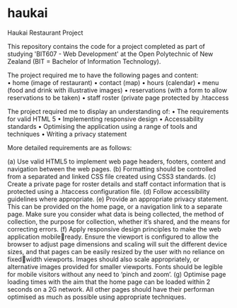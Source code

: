 # haukai
Haukai Restaurant Project

This repository contains the code for a project completed as part of studying 'BIT607 - Web Development' at
the Open Polytechnic of New Zealand (BIT = Bachelor of Information Technology).

The project required me to have the following pages and content:<br>
  • home (image of restaurant)
  • contact (map)
  • hours (calendar)
  • menu (food and drink with illustrative images)
  • reservations (with a form to allow reservations to be taken)
  • staff roster (private page protected by .htaccess

The project required me to display an understanding of:
  • The requirements for valid HTML 5
  • Implementing responsive design
  • Accessability standards
  • Optimising the application using a range of tools and techniques
  • Writing a privacy statement

More detailed requirements are as follows:

(a) Use valid HTML5 to implement web page headers, footers, content and
navigation between the web pages.
(b) Formatting should be controlled from a separated and linked CSS file
created using CSS3 standards.
(c) Create a private page for roster details and staff contact information
that is protected using a .htaccess configuration file.
(d) Follow accessibility guidelines where appropriate.
(e) Provide an appropriate privacy statement. This can be provided on the
home page, or a navigation link to a separate page. Make sure you
consider what data is being collected, the method of collection, the
purpose for collection, whether it’s shared, and the means for correcting
errors.
(f) Apply responsive design principles to make the web application mobileready. 
Ensure the viewport is configured to allow the browser to adjust
page dimensions and scaling will suit the different device sizes, and
that pages can be easily resized by the user with no reliance on fixedwidth viewports. 
Images should also scale appropriately, or alternative
images provided for smaller viewports. Fonts should be legible for mobile
visitors without any need to ‘pinch and zoom’.
(g) Optimise page loading times with the aim that the home page can be
loaded within 2 seconds on a 2G network. All other pages should have
their performan optimised as much as possible using appropriate
techniques.
